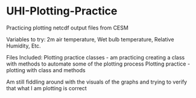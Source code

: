 # UHI-Plotting-Practice
Practicing plotting netcdf output files from CESM

Variables to try: 2m air temperature, Wet bulb temperature, Relative Humidity, Etc. 

Files Included:
  Plotting practice classes - am practicing creating a class with methods to automate some of the plotting process 
  Plotting practice - plotting with class and methods 
  
Am still fiddling around with the visuals of the graphs and trying to verify that what I am plotting is correct 
